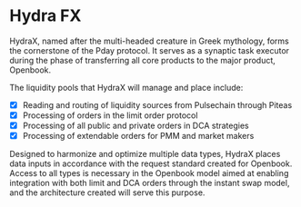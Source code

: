 # Hydra FX

HydraX, named after the multi-headed creature in Greek mythology, forms the cornerstone of the Pday protocol. It serves as a synaptic task executor during the phase of transferring all core products to the major product, Openbook.



The liquidity pools that HydraX will manage and place include:

* [x] Reading and routing of liquidity sources from Pulsechain through Piteas
* [x] Processing of orders in the limit order protocol
* [x] Processing of all public and private orders in DCA strategies
* [x] Processing of extendable orders for PMM and market makers

Designed to harmonize and optimize multiple data types, HydraX places data inputs in accordance with the request standard created for Openbook. Access to all types is necessary in the Openbook model aimed at enabling integration with both limit and DCA orders through the instant swap model, and the architecture created will serve this purpose.

